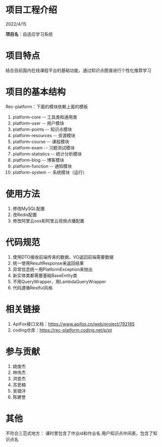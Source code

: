 # 项目工程介绍
2022/4/15

**项目名**：自适应学习系统

# 项目特点
结合目前国内在线课程平台的基础功能，通过知识点图谱进行个性化推荐学习

# 项目的基本结构
Rec-platform：下面的模块依赖上面的模板
1. platform-core        -- 工具类和通用类
2. platform-user        -- 用户模块
3. platform-points      -- 知识点模块
4. platform-resources   -- 资源模块
5. platform-course      -- 课程模块
6. platform-exam        -- 习题测试模块
7. platform-statistics  -- 统计分析模块
8. platform-blog        -- 博客模块
9. platform-function    -- 通知模块
10. platform-system     -- 系统模块（运行）

# 使用方法
1. 修改MySQL配置
2. 改Redis配置
3. 修改阿里云oss和阿里云视频点播配置

# 代码规范
1. 使用DTO接收前端传来的数据，VO返回前端需要数据
2. 统一使用ResultResponse来返回结果
3. 异常信息统一用PlatformException来抛出
4. 新实体类都需要基础BaseEntity类
5. 不用QueryWrapper，用LambdaQueryWrapper
6. 代码遵循Restful风格

# 相关链接
1. ApiFox接口文档：https://www.apifox.cn/web/project/792185
2. coding仓库：https://rec-platform.coding.net/p/pt

# 参与贡献
1.  姚俊杰
2.  林伟杰
3.  洪恩杰
4.  苏思楠
5.  吴钿沣
6.  陈建誉

# 其他
不符合三范式地方：
课时里包含了作业id和作业名
用户知识点中间表，包含了知识点名
